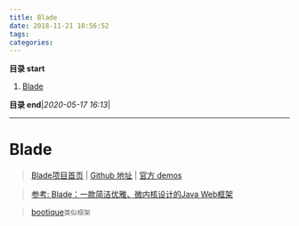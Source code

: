 ```yaml
---
title: Blade
date: 2018-11-21 10:56:52
tags: 
categories: 
---
```


**目录 start**

1. [Blade](#blade)

**目录 end**|_2020-05-17 16:13_|
****************************************
# Blade
> [Blade项目首页](https://lets-blade.com/) | [Github 地址](https://github.com/lets-blade/blade) | [官方 demos](https://github.com/lets-blade/blade-demos)

> [参考: Blade：一款简洁优雅、微内核设计的Java Web框架](http://hao.jobbole.com/bladejava/)

> [bootique](https://github.com/bootique/bootique)`类似框架`
